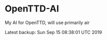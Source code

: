 # OpenTTD-AI
My AI for OpenTTD, will use primarily air

Latest backup: Sun Sep 15 08:38:01 UTC 2019
